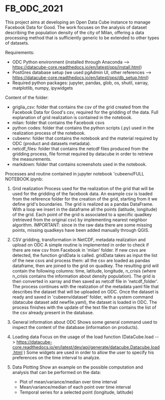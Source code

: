 # FB_ODC_2021

This project aims at developing an Open Data Cube instance to manage Facebook Data for Good. The work focuses on the analysis of dataset describing the population density of the city of Milan, offering a data processing method that is sufficiently generic to be extended to other types of datasets.

Requirements:
- ODC Python environment
  (installed through Anaconda --> https://datacube-core.readthedocs.io/en/latest/ops/install.html)
- PostGres database setup
  (we used pgAdmin UI, other references --> https://datacube-core.readthedocs.io/en/latest/ops/db_setup.html)
- Required python packages: jupyter, pandas, glob, os, shutil, xarray, matplotlib, numpy, ipywidgets

Content of the folder:
- griglia_csv: folder that contains the csv of the grid created from the Facebook Data for Good's csv, required for the gridding of the data. 
  Full explanation of grid realization is contained in the notebook.
- milan: folder that contains the Facebook csvs
- python codes: folder that contains the python scripts (.py) used in the realization process of the notebook.
- cubeenv: folder that contains the notebook and the material required by ODC (product and datasets metadata).
- netcdf_files: folder that contains the netcdf files produced from the gridding process, file format required by datacube in order to retrieve the measurements.
- markdown: folder that contains screenshots used in the notebook.

Processes and routine contained in jupyter notebook 'cubeenv/FULL NOTEBOOK.ipynb:
1) Grid realization
   Process used for the realization of the grid that will be used for the gridding of the facebook data. 
   An example csv is loaded from the reference folder for the creation of the grid, starting from it we define grid's boundaries. The grid is realized as a pandas DataFrame.
   With a loop we insert in the dataframe all the points (latitude, longitude) of the grid.
   Each point of the grid is associated to a specific quadkey (retrieved from the original csv) by implementing nearest neighbor algorithm.
   IMPORTANT: since in the raw data there are some missing points, missing quadkeys have been added manually through QGIS.

2) CSV gridding, transformation in NetCDF, metadata realization and upload on ODC
   A simple routine is implemented in order to check if there are new csv from Facebook in 'milan' folder. If new csvs are detected, the function gridData is called.
   gridData takes as input the list of the new csvs and process them: all the csv are loaded as pandas dataframe, then are joined to the grid on quadkey.
   The resulting grid will contain the following columns: time, latitude, longitude, n_crisis (where n_crisis contains the information about density population).
   The grid is then converted in xarray and then saved as netcdf file in 'netcdf_folder'.
   The process continues with the realization of the metadata yaml file that describes the dataset that will be uploaded on ODC.
   Once the dataset is ready and saved in 'cubeenv/dataset' folder, with a system command (datacube dataset add newfile.yaml), the dataset is loaded in ODC.
   The process finishes with the update of the text file than contains the list of the csv already present in the database.
   
3) General information about ODC
   Shows some general command used to inspect the content of the database (information on products).
   
4) Loading data
   Focus on the usage of the load function (DataCube.load --> https://datacube-core.readthedocs.io/en/latest/dev/api/generate/datacube.Datacube.load.html )
   Some widgets are used in order to allow the user to specify his preferences on the time interval to analyze.
   
5) Data Plotting
   Show an example on the possible computation and analysis that can be performed on the data:
   - Plot of mean/variance/median over time interval
   - Mean/variance/median of each point over time interval
   - Temporal series for a selected point (longitude, latitude)
